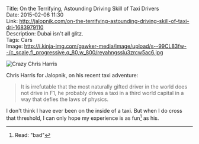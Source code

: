 Title: On the Terrifying, Astounding Driving Skill of Taxi Drivers  
Date: 2015-02-06 11:30  
Link: http://jalopnik.com/on-the-terrifying-astounding-driving-skill-of-taxi-dri-1683979110  
Description: Dubai isn't all glitz.  
Tags: Cars  
Image: http://i.kinja-img.com/gawker-media/image/upload/s--99CL83fw--/c_scale,fl_progressive,q_80,w_800/reyahngsslu3zrcw5ac6.jpg  

![Crazy Chris Harris][kinja-img]

Chris Harris for Jalopnik, on his recent taxi adventure:

> It is irrefutable that the most naturally gifted driver in the world does not drive in F1, he probably drives a taxi in a third world capital in a way that defies the laws of physics.

I don't think I have ever been on the inside of a taxi. But when I do cross that threshold, I can only hope my experience is as fun[^bd] as his.

[^bd]: Read: "bad"

[kinja-img]: http://i.kinja-img.com/gawker-media/image/upload/s--99CL83fw--/c_scale,fl_progressive,q_80,w_800/reyahngsslu3zrcw5ac6.jpg "Crazy Chris Harris"